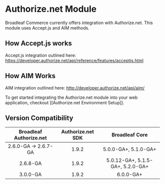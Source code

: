 # Authorize.net Module

Broadleaf Commerce currently offers integration with Authorize.net. This module uses Accept.js and AIM methods.

## How Accept.js works
Accept.js integration outlined here: https://developer.authorize.net/api/reference/features/acceptjs.html

## How AIM Works
AIM integration outlined here: http://developer.authorize.net/api/aim/

To get started integrating the Authorize.net module into your web application, checkout [[Authorize.net Environment Setup]].

## Version Compatibility

| Broadleaf Authorize.net | Authorize.net SDK |          Broadleaf Core          |
|:-----------------------:|:-----------------:|:--------------------------------:|
|  2.6.0-GA -> 2.6.7-GA   |       1.9.2       |       5.0.0-GA+, 5.1.0-GA+       |
|        2.6.8-GA         |       1.9.2       | 5.0.12-GA+, 5.1.5-GA+, 5.2.0-GA+ |
|        3.0.0-GA         |       1.9.2       |            6.0.0-GA+             |